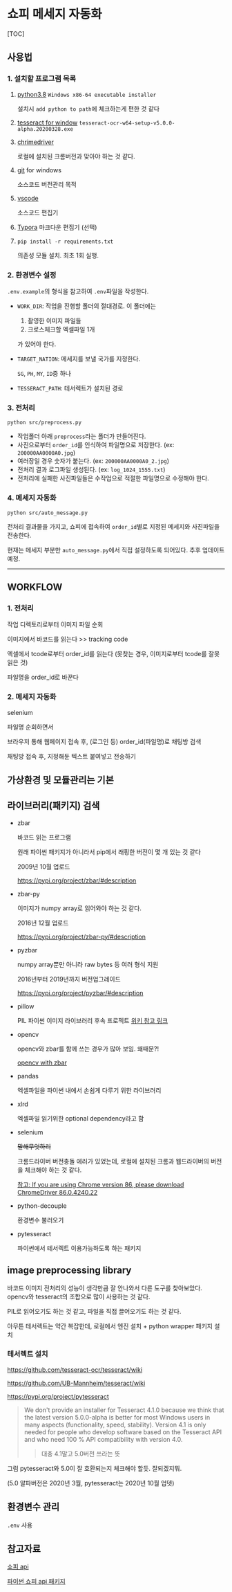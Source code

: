 # 쇼피 메세지 자동화

[TOC]

## 사용법
### 1. 설치할 프로그램 목록
1. [python3.8](https://www.python.org/downloads/) `Windows x86-64 executable installer`

	설치시 `add python to path`에 체크하는게 편한 것 같다
2. [tesseract for window](https://github.com/UB-Mannheim/tesseract/wiki) `tesseract-ocr-w64-setup-v5.0.0-alpha.20200328.exe`
3. [chrimedriver](https://chromedriver.chromium.org/downloads)

	로컬에 설치된 크롬버전과 맞아야 하는 것 같다.
4. [git](https://git-scm.com/) for windows

	소스코드 버전관리 목적
5. [vscode](https://code.visualstudio.com/)

	소스코드 편집기
6. [Typora](https://typora.io/) 마크다운 편집기 (선택)
7. `pip install -r requirements.txt`

	의존성 모듈 설치. 최초 1회 실행.

### 2. 환경변수 설정
`.env.example`의 형식을 참고하여 `.env`파일을 작성한다.
- `WORK_DIR`: 작업을 진행할 폴더의 절대경로. 이 폴더에는
	1. 촬영한 이미지 파일들
	2. 크로스체크할 엑셀파일 1개

	가 있어야 한다.
- `TARGET_NATION`: 메세지를 보낼 국가를 지정한다.

	`SG`, `PH`, `MY`, `ID`중 하나
- `TESSERACT_PATH`: 테서렉트가 설치된 경로

### 3. 전처리
`python src/preprocess.py`
- 작업폴더 아래 `preprocess`라는 폴더가 만들어진다.
- 사진으로부터 `order_id`를 인식하여 파일명으로 저장한다. (ex: `200000AA0000A0.jpg`)
- 여러장일 경우 숫자가 붙는다. (ex: `200000AA0000A0_2.jpg`)
- 전처리 결과 로그파일 생성된다. (ex: `log_1024_1555.txt`)
- 전처리에 실패한 사진파일들은 수작업으로 적절한 파일명으로 수정해야 한다.

### 4. 메세지 자동화
`python src/auto_message.py`

전처리 결과물을 가지고, 쇼피에 접속하여 `order_id`별로 지정된 메세지와 사진파일을 전송한다.

현재는 메세지 부분만 `auto_message.py`에서 직접 설정하도록 되어있다. 추후 업데이트 예정.

---
## WORKFLOW
### 1. 전처리
작업 디렉토리로부터 이미지 파일 순회

이미지에서 바코드를 읽는다 >> tracking code

엑셀에서 tcode로부터 order_id를 읽는다 (못찾는 경우, 이미지로부터 tcode를 잘못 읽은 것)

파일명을 order_id로 바꾼다

### 2. 메세지 자동화
selenium

파일명 순회하면서

브라우저 통해 웹페이지 접속 후, (로그인 등) order_id(파일명)로 채팅방 검색

채팅방 접속 후, 지정해둔 텍스트 붙여넣고 전송하기

## 가상환경 및 모듈관리는 기본

## 라이브러리(패키지) 검색
- zbar

	바코드 읽는 프로그램

	원래 파이썬 패키지가 아니라서 pip에서 래핑한 버전이 몇 개 있는 것 같다

	2009년 10월 업로드

	https://pypi.org/project/zbar/#description

- zbar-py

	이미지가 numpy array로 읽어와야 하는 것 같다.

	2016년 12월 업로드

	https://pypi.org/project/zbar-py/#description

- pyzbar

	numpy array뿐만 아니라 raw bytes 등 여러 형식 지원

	2016년부터 2019년까지 버전업그레이드

	https://pypi.org/project/pyzbar/#description
	
- pillow

	PIL 파이썬 이미지 라이브러리 후속 프로젝트 [위키 참고 링크](https://ko.wikipedia.org/wiki/Python_Imaging_Library)
	
- opencv

	opencv와 zbar를 함께 쓰는 경우가 많아 보임. 왜때문?!

	[opencv with zbar](https://www.pyimagesearch.com/2018/05/21/an-opencv-barcode-and-qr-code-scanner-with-zbar/)

- pandas

	엑셀파일을 파이썬 내에서 손쉽게 다루기 위한 라이브러리

- xlrd

	엑셀파일 읽기위한 optional dependency라고 함

- selenium

	~~말해무엇하리~~

	크롬드라이버 버전충돌 에러가 있었는데, 로컬에 설치된 크롬과 웹드라이버의 버전을 체크해야 하는 것 같다.

	[참고: If you are using Chrome version 86, please download ChromeDriver 86.0.4240.22](https://chromedriver.chromium.org/downloads)

- python-decouple

	환경변수 불러오기

- pytesseract

	파이썬에서 테서렉트 이용가능하도록 하는 패키지

## image preprocessing library
바코드 이미지 전처리의 성능이 생각만큼 잘 안나와서 다른 도구를 찾아보았다.
opencv와 tesseract의 조합으로 많이 사용하는 것 같다.

PIL로 읽어오기도 하는 것 같고, 파일을 직접 끌어오기도 하는 것 같다.

아무튼 테서렉트는 약간 복잡한데, 로컬에서 엔진 설치 + python wrapper 패키지 설치

### 테서렉트 설치
https://github.com/tesseract-ocr/tesseract/wiki

https://github.com/UB-Mannheim/tesseract/wiki

https://pypi.org/project/pytesseract

> We don't provide an installer for Tesseract 4.1.0 because we think that the latest version 5.0.0-alpha is better for most Windows users in many aspects (functionality, speed, stability). Version 4.1 is only needed for people who develop software based on the Tesseract API and who need 100 % API compatibility with version 4.0.
>> 대충 4.1말고 5.0버전 쓰라는 뜻

그럼 pytesseract와 5.0이 잘 호환되는지 체크해야 할듯. 잘되겠지뭐.

(5.0 알파버전은 2020년 3월, pytesseract는 2020년 10월 업뎃)

## 환경변수 관리
`.env` 사용

## 참고자료
[쇼피 api](https://open.shopee.com/)

[파이썬 쇼피 api 패키지](https://pypi.org/project/shopee-api)